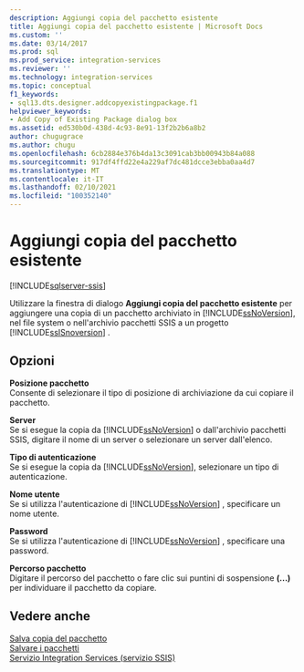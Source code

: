 ```yaml
---
description: Aggiungi copia del pacchetto esistente
title: Aggiungi copia del pacchetto esistente | Microsoft Docs
ms.custom: ''
ms.date: 03/14/2017
ms.prod: sql
ms.prod_service: integration-services
ms.reviewer: ''
ms.technology: integration-services
ms.topic: conceptual
f1_keywords:
- sql13.dts.designer.addcopyexistingpackage.f1
helpviewer_keywords:
- Add Copy of Existing Package dialog box
ms.assetid: ed530b0d-438d-4c93-8e91-13f2b2b6a8b2
author: chugugrace
ms.author: chugu
ms.openlocfilehash: 6cb2884e376b4da13c3091cab3bb00943b84a088
ms.sourcegitcommit: 917df4ffd22e4a229af7dc481dcce3ebba0aa4d7
ms.translationtype: MT
ms.contentlocale: it-IT
ms.lasthandoff: 02/10/2021
ms.locfileid: "100352140"
---
```

# <a name="add-copy-of-existing-package"></a>Aggiungi copia del pacchetto esistente

[!INCLUDE[sqlserver-ssis](../includes/applies-to-version/sqlserver-ssis.md)]


  Utilizzare la finestra di dialogo **Aggiungi copia del pacchetto esistente** per aggiungere una copia di un pacchetto archiviato in [!INCLUDE[ssNoVersion](../includes/ssnoversion-md.md)], nel file system o nell'archivio pacchetti SSIS a un progetto [!INCLUDE[ssISnoversion](../includes/ssisnoversion-md.md)] .  
  
## <a name="options"></a>Opzioni  
 **Posizione pacchetto**  
 Consente di selezionare il tipo di posizione di archiviazione da cui copiare il pacchetto.  
  
 **Server**  
 Se si esegue la copia da [!INCLUDE[ssNoVersion](../includes/ssnoversion-md.md)] o dall'archivio pacchetti SSIS, digitare il nome di un server o selezionare un server dall'elenco.  
  
 **Tipo di autenticazione**  
 Se si esegue la copia da [!INCLUDE[ssNoVersion](../includes/ssnoversion-md.md)], selezionare un tipo di autenticazione.  
  
 **Nome utente**  
 Se si utilizza l'autenticazione di [!INCLUDE[ssNoVersion](../includes/ssnoversion-md.md)] , specificare un nome utente.  
  
 **Password**  
 Se si utilizza l'autenticazione di [!INCLUDE[ssNoVersion](../includes/ssnoversion-md.md)] , specificare una password.  
  
 **Percorso pacchetto**  
 Digitare il percorso del pacchetto o fare clic sui puntini di sospensione **(...)** per individuare il pacchetto da copiare.  
  
## <a name="see-also"></a>Vedere anche  
 [Salva copia del pacchetto](./save-packages.md)   
 [Salvare i pacchetti](../integration-services/save-packages.md)   
 [Servizio Integration Services &#40;servizio SSIS&#41;](../integration-services/service/integration-services-service-ssis-service.md)
  
